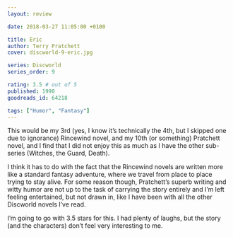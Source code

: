 ```yaml
---
layout: review

date: 2018-03-27 11:05:00 +0100

title: Eric
author: Terry Pratchett
cover: discworld-9-eric.jpg

series: Discworld
series_order: 9

rating: 3.5 # out of 5
published: 1990
goodreads_id: 64218

tags: ["Humor", "Fantasy"]
---
```


This would be my 3rd (yes, I know it’s technically the 4th, but I skipped one due to ignorance) Rincewind novel, and my 10th (or something) Pratchett novel, and I find that I did not enjoy this as much as I have the other sub-series (Witches, the Guard, Death).

<!--more-->

I think it has to do with the fact that the Rincewind novels are written more like a standard fantasy adventure, where we travel from place to place trying to stay alive. For some reason though, Pratchett’s superb writing and witty humor are not up to the task of carrying the story entirely and I’m left feeling entertained, but not drawn in, like I have been with all the other Discworld novels I’ve read.

I’m going to go with 3.5 stars for this. I had plenty of laughs, but the story (and the characters) don’t feel very interesting to me.
